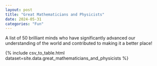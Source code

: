 ```yaml
---
layout: post
title: "Great Mathematicians and Physicists"
date: 2024-05-31
categories: "Fun"
---
```


A list of 50 brilliant minds who have significantly advanced our understanding of the world and contributed to making it a better place!

{% include csv_to_table.html dataset=site.data.great_mathematicians_and_physicists %}
